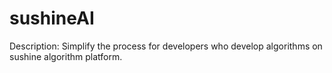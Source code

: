 sushineAI
===========
Description: Simplify the process for developers who develop algorithms on sushine algorithm platform.
